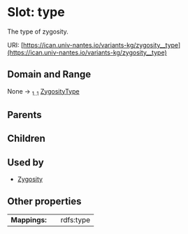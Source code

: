 
# Slot: type

The type of zygosity.

URI: [https://ican.univ-nantes.io/variants-kg/zygosity__type](https://ican.univ-nantes.io/variants-kg/zygosity__type)


## Domain and Range

None &#8594;  <sub>1..1</sub> [ZygosityType](ZygosityType.md)

## Parents


## Children


## Used by

 * [Zygosity](Zygosity.md)

## Other properties

|  |  |  |
| --- | --- | --- |
| **Mappings:** | | rdfs:type |